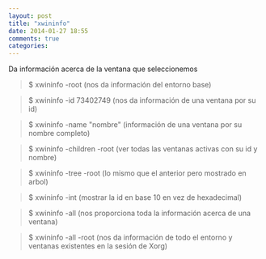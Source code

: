 ```yaml
---
layout: post
title: "xwininfo"
date: 2014-01-27 18:55
comments: true
categories: 
---
```

Da información acerca de la ventana que seleccionemos

>$ xwininfo -root (nos da información del entorno base)

>$ xwininfo -id 73402749 (nos da información de una ventana por su id)

>$ xwininfo -name "nombre" (información de una ventana por su nombre 				completo)

>$ xwininfo -children -root (ver todas las ventanas activas con su id y nombre)

>$ xwininfo -tree -root (lo mismo que el anterior pero mostrado en arbol)

>$ xwininfo -int (mostrar la id en base 10 en vez de hexadecimal)

>$ xwininfo -all (nos proporciona toda la información acerca de una ventana)

>$ xwininfo -all -root (nos da información de todo el entorno y ventanas existentes en la sesión de Xorg)

